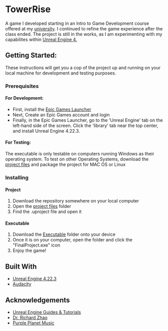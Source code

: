 # TowerRise
A game I developed starting in an Intro to Game Development course offered at my [university](https://behrend.psu.edu/). 
I continued to refine the game experience after the class ended. The project is still in the works, as I am experimenting with my capabilites within [Unreal Engine 4.](https://www.unrealengine.com/en-US/)

## Getting Started:
These instructions will get you a cop of the project up and running on your local machine for development and testing purposes.

### Prerequisites

#### For Development:
* First, install the [Epic Games Launcher](https://www.epicgames.com/unrealtournament/download)
* Next, Create an Epic Games account and login
* Finally, in the Epic Games Launcher, go to the 'Unreal Engine' tab on the left-hand side of the screen. Click the 'library' tab near the top center, and install Unreal Engine 4.22.3.

#### For Testing:
The executable is only testable on computers running Windows as their operating system. To test on other Operating Systems, download the [project files](https://github.com/SidneyHopson/towerRise/Project-Files) and package the project for MAC OS or Linux

### Installing

#### Project
1. Download the repository somewhere on your local computer
2. Open the [project files](https://github.com/SidneyHopson/towerRise/Project-Files) folder
3. Find the .uproject file and open it

#### Executable
1. Download the [Executable](https://github.com/SidneyHopson/towerRise/tree/master/TowerRise_Revamp4-25) folder onto your device
2. Once it is on your computer, open the folder and click the "FinalProject.exe" icon
3. Enjoy the game!

## Built With
* [Unreal Engine 4.22.3](https://docs.unrealengine.com/en-US/Support/Builds/ReleaseNotes/4_22/index.html)
* [Audacity](https://www.audacityteam.org/)

## Acknowledgements
* [Unreal Engine Guides & Tutorials](https://www.youtube.com/user/UnrealDevelopmentKit)
* [Dr. Richard Zhao](https://github.com/ZhaoRichard)
* [Purple Planet Music](https://www.purple-planet.com/)
